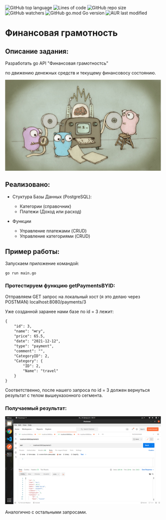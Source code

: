 ![GitHub top language](https://img.shields.io/github/languages/top/Madi-13/go-payment?style=for-the-badge)
![Lines of code](https://img.shields.io/tokei/lines/github/Madi-13/go-payment?color=yellow&style=for-the-badge)
![GitHub repo size](https://img.shields.io/github/repo-size/Madi-13/go-payment?color=yellow&style=for-the-badge)
![GitHub watchers](https://img.shields.io/github/watchers/Madi-13/go-payment?style=social)
![GitHub go.mod Go version](https://img.shields.io/github/go-mod/go-version/Madi-13/go-payment?style=for-the-badge)
![AUR last modified](https://img.shields.io/aur/last-modified/google-chrome?style=for-the-badge)


# Финансовая грамотность

## Описание задания:



Разработать go API "Финансовая грамотностсь" 

по движению денежных средств и текущему финансовосу состоянию.


![logo](png/go.jpeg)
                                    
## Реализовано:

+ Стуктура Базы Данных (PostgreSQL):
  + Категории (справочник)
  + Платежи (Доход или расход)

+ Функции
  + Управление платежами (CRUD)
  + Управление категориями (CRUD)

## Пример работы:

Запускаем приложение командой:

```
go run main.go
```

### Протестируем функцию getPaymentsBYID:

Отправляем GET запрос на локальный хост (я это делаю через POSTMAN) localhost:8080/payments/3

Уже созданной заранее нами базе по id = 3 лежит:

```
{
    "id": 3,
    "name": "мгу",
    "price": 65.5,
    "date": "2021-12-12",
    "type": "payment",
    "comment": "",
    "CategoryID": 2,
    "Category": {
        "ID": 2,
        "Name": "travel"
    }
}
```

Соответственно, после нашего запроса по id = 3 должен вернуться результат с телом вышеуказонного сегмента.

### Получаемый результат:

![logo](png/1.png)

Аналогично с остальными запросами.
